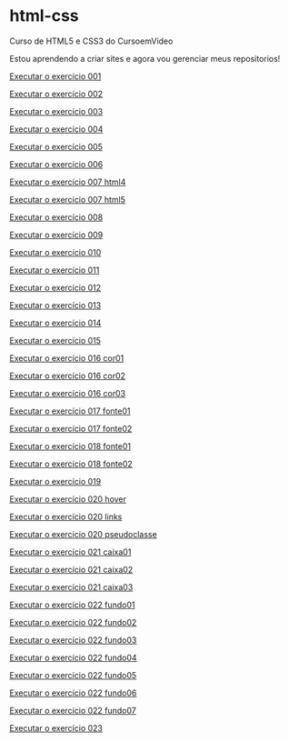 # html-css
 Curso de HTML5 e CSS3 do CursoemVideo

Estou aprendendo a criar sites e agora vou gerenciar meus repositorios!

<a href= "https://sandroopacheco.github.io/html-css/exercicios/ex001/index.html" target="blank">Executar o exercício 001</a>

<a href= "https://sandroopacheco.github.io/html-css/exercicios/ex002/index.html" target="blank">Executar o exercício 002</a>

<a href= "https://sandroopacheco.github.io/html-css/exercicios/ex003/index.html" target="blank">Executar o exercício 003</a>

<a href= "https://sandroopacheco.github.io/html-css/exercicios/ex004/index.html" target="blank">Executar o exercício 004</a>

<a href= "https://sandroopacheco.github.io/html-css/exercicios/ex005/index.html" target="blank">Executar o exercício 005</a>

<a href= "https://sandroopacheco.github.io/html-css/exercicios/ex006/index.html" target="blank">Executar o exercício 006</a>

<a href= "https://sandroopacheco.github.io/html-css/exercicios/ex007/html4.html" target="blank">Executar o exercício 007 html4</a>

<a href= "https://sandroopacheco.github.io/html-css/exercicios/ex007/html5.html" target="blank">Executar o exercício 007 html5</a>

<a href= "https://sandroopacheco.github.io/html-css/exercicios/ex008/index.html" target="blank">Executar o exercício 008</a>

<a href= "https://sandroopacheco.github.io/html-css/exercicios/ex009/index.html" target="blank">Executar o exercício 009</a>

<a href= "https://sandroopacheco.github.io/html-css/exercicios/ex010/index.html" target="blank">Executar o exercício 010</a>

<a href= "https://sandroopacheco.github.io/html-css/exercicios/ex011/index.html" target="blank">Executar o exercício 011</a>

<a href= "https://sandroopacheco.github.io/html-css/exercicios/ex012/index.html" target="blank">Executar o exercício 012</a>

<a href= "https://sandroopacheco.github.io/html-css/exercicios/ex013/index.html" target="blank">Executar o exercício 013</a>

<a href= "https://sandroopacheco.github.io/html-css/exercicios/ex014/index.html" target="blank">Executar o exercício 014</a>

<a href= "https://sandroopacheco.github.io/html-css/exercicios/ex015/index.html" target="blank">Executar o exercício 015</a>

<a href= "https://sandroopacheco.github.io/html-css/exercicios/ex016/cor01.html" target="blank">Executar o exercício 016 cor01</a>

<a href= "https://sandroopacheco.github.io/html-css/exercicios/ex016/cor02.html" target="blank">Executar o exercício 016 cor02</a>

<a href= "https://sandroopacheco.github.io/html-css/exercicios/ex016/cor03.html" target="blank">Executar o exercício 016 cor03</a>

<a href= "https://sandroopacheco.github.io/html-css/exercicios/ex017/fonte01.html" target="blank">Executar o exercício 017 fonte01</a>

<a href= "https://sandroopacheco.github.io/html-css/exercicios/ex017/fonte02.html" target="blank">Executar o exercício 017 fonte02</a>

<a href= "https://sandroopacheco.github.io/html-css/exercicios/ex018/fonte01.html" target="blank">Executar o exercício 018 fonte01</a>

<a href= "https://sandroopacheco.github.io/html-css/exercicios/ex018/fonte02.html" target="blank">Executar o exercício 018 fonte02</a>

<a href= "https://sandroopacheco.github.io/html-css/exercicios/ex019/seletor01.html" target="blank">Executar o exercício 019</a>

<a href= "https://sandroopacheco.github.io/html-css/exercicios/ex020/hover.html" target="blank">Executar o exercício 020 hover</a>

<a href= "https://sandroopacheco.github.io/html-css/exercicios/ex020/links.html" target="blank">Executar o exercício 020 links</a>

<a href= "https://sandroopacheco.github.io/html-css/exercicios/ex020/pseudoclasse.html" target="blank">Executar o exercício 020 pseudoclasse</a>

<a href= "https://sandroopacheco.github.io/html-css/exercicios/ex021/caixa01.html" target="blank">Executar o exercício 021 caixa01</a>

<a href= "https://sandroopacheco.github.io/html-css/exercicios/ex021/caixa02.html" target="blank">Executar o exercício 021 caixa02</a>

<a href= "https://sandroopacheco.github.io/html-css/exercicios/ex021/caixa03.html" target="blank">Executar o exercício 021 caixa03</a>

<a href= "https://sandroopacheco.github.io/html-css/exercicios/ex022/fundo001.html" target="blank">Executar o exercício 022 fundo01</a>

<a href= "https://sandroopacheco.github.io/html-css/exercicios/ex022/fundo002.html" target="blank">Executar o exercício 022 fundo02</a>

<a href= "https://sandroopacheco.github.io/html-css/exercicios/ex022/fundo003.html" target="blank">Executar o exercício 022 fundo03</a>

<a href= "https://sandroopacheco.github.io/html-css/exercicios/ex022/fundo004.html" target="blank">Executar o exercício 022 fundo04</a>

<a href= "https://sandroopacheco.github.io/html-css/exercicios/ex022/fundo005.html" target="blank">Executar o exercício 022 fundo05</a>

<a href= "https://sandroopacheco.github.io/html-css/exercicios/ex022/fundo006.html" target="blank">Executar o exercício 022 fundo06</a>

<a href= "https://sandroopacheco.github.io/html-css/exercicios/ex022/fundo007.html" target="blank">Executar o exercício 022 fundo07</a>

<a href= "https://sandroopacheco.github.io/html-css/exercicios/ex023/tabela001.html" target="blank">Executar o exercício 023</a>
